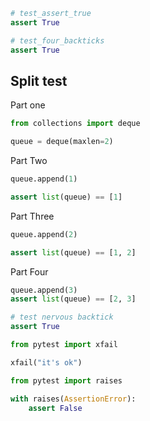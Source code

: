 <!--- name: test_assert_true -->
```python
# test_assert_true
assert True
```

<!--- name: test_four_backticks -->
````python
# test_four_backticks
assert True
````

Split test
----------

Part one

<!--- name: test_split -->
```python
from collections import deque

queue = deque(maxlen=2)
```

Part Two

<!--- name: test_split -->
```python
queue.append(1)

assert list(queue) == [1]
```

Part Three

<!--- name: test_split -->
```python
queue.append(2)

assert list(queue) == [1, 2]
```

Part Four

<!--- name: test_split -->
`````python
queue.append(3)
assert list(queue) == [2, 3]
`````

<!--- name: test nervous backtick -->
```````````````python
# test nervous backtick
assert True
```````````````


<!--- name: test_xfail -->
```python
from pytest import xfail

xfail("it's ok")
```


<!--- name: test_raises -->
```python
from pytest import raises

with raises(AssertionError):
    assert False
```
